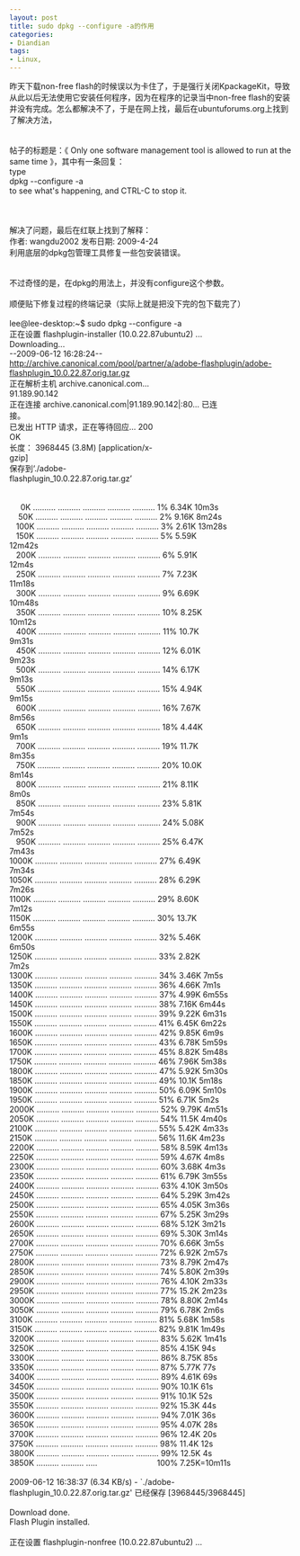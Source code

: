 ```yaml
---
layout: post
title: sudo dpkg --configure -a的作用
categories:
- Diandian
tags:
- Linux, 
---
```

昨天下载non-free flash的时候误以为卡住了，于是强行关闭KpackageKit，导致从此以后无法使用它安装任何程序，因为在程序的记录当中non-free flash的安装并没有完成。怎么都解决不了，于是在网上找，最后在ubuntuforums.org上找到了解决方法，
<br />
<br />
<br />帖子的标题是：《 Only one software management tool is allowed to run at the same time 》，其中有一条回复：
<br />type
<br /> dpkg --configure -a
<br /> to see what's happening, and CTRL-C to stop it.
<br />
<br />
<br />
<br />解决了问题，最后在红联上找到了解释：
<br />作者: wangdu2002 发布日期: 2009-4-24
<br />利用底层的dpkg包管理工具修复一些包安装错误。
<br />
<br />
<br />不过奇怪的是，在dpkg的用法上，并没有configure这个参数。
<br />
<br />顺便贴下修复过程的终端记录（实际上就是把没下完的包下载完了）
<br />
<br />lee@lee-desktop:~$ sudo dpkg --configure -a
<br />正在设置 flashplugin-installer (10.0.22.87ubuntu2) ...
<br />Downloading...&nbsp;&nbsp;&nbsp;&nbsp;&nbsp;&nbsp;&nbsp;&nbsp;&nbsp;&nbsp;&nbsp;&nbsp;&nbsp;&nbsp;&nbsp;&nbsp;&nbsp;&nbsp;&nbsp;&nbsp;&nbsp;&nbsp;&nbsp;&nbsp;&nbsp;&nbsp;&nbsp;&nbsp;&nbsp;&nbsp;&nbsp;&nbsp;&nbsp;&nbsp;&nbsp;&nbsp;&nbsp;&nbsp;&nbsp;
<br />--2009-06-12 16:28:24-- http://archive.canonical.com/pool/partner/a/adobe-flashplugin/adobe-flashplugin_10.0.22.87.orig.tar.gz
<br />正在解析主机 archive.canonical.com... 91.189.90.142&nbsp;&nbsp;&nbsp;&nbsp;&nbsp;&nbsp;&nbsp;&nbsp;&nbsp;&nbsp;&nbsp;&nbsp;&nbsp;&nbsp;&nbsp;&nbsp;&nbsp;&nbsp;&nbsp;&nbsp;&nbsp;&nbsp;&nbsp;&nbsp;&nbsp;&nbsp;&nbsp;&nbsp;&nbsp;&nbsp;&nbsp;&nbsp;&nbsp;&nbsp;&nbsp;&nbsp;&nbsp;&nbsp;&nbsp;&nbsp;&nbsp;&nbsp;&nbsp;&nbsp;&nbsp;&nbsp;&nbsp;&nbsp;&nbsp;&nbsp;&nbsp;&nbsp;&nbsp;&nbsp;&nbsp;&nbsp;&nbsp;&nbsp;&nbsp;&nbsp;&nbsp;&nbsp;&nbsp;&nbsp;&nbsp;&nbsp;&nbsp;&nbsp;&nbsp;&nbsp;&nbsp;&nbsp;&nbsp;&nbsp;&nbsp;
<br />正在连接 archive.canonical.com|91.189.90.142|:80... 已连接。&nbsp;&nbsp;&nbsp;&nbsp;&nbsp;&nbsp;&nbsp;&nbsp;&nbsp;&nbsp;&nbsp;&nbsp;&nbsp;&nbsp;&nbsp;&nbsp;&nbsp;&nbsp;&nbsp;&nbsp;&nbsp;&nbsp;&nbsp;&nbsp;&nbsp;&nbsp;&nbsp;&nbsp;&nbsp;&nbsp;&nbsp;&nbsp;&nbsp;&nbsp;&nbsp;&nbsp;&nbsp;&nbsp;&nbsp;&nbsp;&nbsp;&nbsp;&nbsp;&nbsp;&nbsp;&nbsp;&nbsp;&nbsp;&nbsp;&nbsp;&nbsp;&nbsp;&nbsp;&nbsp;&nbsp;&nbsp;&nbsp;&nbsp;&nbsp;&nbsp;&nbsp;&nbsp;&nbsp;&nbsp;&nbsp;&nbsp;
<br />已发出 HTTP 请求，正在等待回应... 200 OK&nbsp;&nbsp;&nbsp;&nbsp;&nbsp;&nbsp;&nbsp;&nbsp;&nbsp;&nbsp;&nbsp;&nbsp;&nbsp;&nbsp;&nbsp;&nbsp;&nbsp;&nbsp;&nbsp;&nbsp;&nbsp;&nbsp;&nbsp;&nbsp;&nbsp;&nbsp;&nbsp;&nbsp;&nbsp;&nbsp;&nbsp;&nbsp;&nbsp;&nbsp;&nbsp;&nbsp;&nbsp;&nbsp;&nbsp;&nbsp;&nbsp;&nbsp;&nbsp;&nbsp;&nbsp;&nbsp;&nbsp;&nbsp;&nbsp;&nbsp;&nbsp;&nbsp;&nbsp;&nbsp;&nbsp;&nbsp;&nbsp;&nbsp;&nbsp;&nbsp;&nbsp;&nbsp;&nbsp;&nbsp;&nbsp;&nbsp;&nbsp;&nbsp;&nbsp;&nbsp;&nbsp;&nbsp;&nbsp;&nbsp;&nbsp;&nbsp;&nbsp;&nbsp;&nbsp;&nbsp;&nbsp;&nbsp;&nbsp;&nbsp;&nbsp;&nbsp;
<br />长度： 3968445 (3.8M) [application/x-gzip]&nbsp;&nbsp;&nbsp;&nbsp;&nbsp;&nbsp;&nbsp;&nbsp;&nbsp;&nbsp;&nbsp;&nbsp;&nbsp;&nbsp;&nbsp;&nbsp;&nbsp;&nbsp;&nbsp;&nbsp;&nbsp;&nbsp;&nbsp;&nbsp;&nbsp;&nbsp;&nbsp;&nbsp;&nbsp;&nbsp;&nbsp;&nbsp;&nbsp;&nbsp;&nbsp;&nbsp;&nbsp;&nbsp;&nbsp;&nbsp;&nbsp;&nbsp;&nbsp;&nbsp;&nbsp;&nbsp;&nbsp;&nbsp;&nbsp;&nbsp;&nbsp;&nbsp;&nbsp;&nbsp;&nbsp;&nbsp;&nbsp;&nbsp;&nbsp;&nbsp;&nbsp;&nbsp;&nbsp;&nbsp;&nbsp;&nbsp;&nbsp;&nbsp;&nbsp;&nbsp;&nbsp;&nbsp;&nbsp;&nbsp;&nbsp;&nbsp;&nbsp;&nbsp;&nbsp;&nbsp;&nbsp;&nbsp;&nbsp;&nbsp;
<br />保存到‘./adobe-flashplugin_10.0.22.87.orig.tar.gz’&nbsp;&nbsp;&nbsp;&nbsp;&nbsp;&nbsp;&nbsp;&nbsp;&nbsp;&nbsp;&nbsp;&nbsp;&nbsp;&nbsp;&nbsp;&nbsp;&nbsp;&nbsp;&nbsp;&nbsp;&nbsp;&nbsp;&nbsp;&nbsp;&nbsp;&nbsp;&nbsp;&nbsp;&nbsp;&nbsp;&nbsp;&nbsp;&nbsp;&nbsp;&nbsp;&nbsp;&nbsp;&nbsp;&nbsp;&nbsp;&nbsp;&nbsp;&nbsp;&nbsp;&nbsp;&nbsp;&nbsp;&nbsp;&nbsp;&nbsp;&nbsp;&nbsp;&nbsp;&nbsp;&nbsp;&nbsp;&nbsp;&nbsp;&nbsp;&nbsp;&nbsp;&nbsp;&nbsp;&nbsp;&nbsp;&nbsp;&nbsp;&nbsp;&nbsp;&nbsp;&nbsp;&nbsp;&nbsp;&nbsp;&nbsp;&nbsp;
<br />
<br />&nbsp;&nbsp;&nbsp;&nbsp; 0K .......... .......... .......... .......... .......... 1% 6.34K 10m3s
<br />&nbsp;&nbsp;&nbsp; 50K .......... .......... .......... .......... .......... 2% 9.16K 8m24s
<br />&nbsp;&nbsp; 100K .......... .......... .......... .......... .......... 3% 2.61K 13m28s
<br />&nbsp;&nbsp; 150K .......... .......... .......... .......... .......... 5% 5.59K 12m42s&nbsp;&nbsp;&nbsp;&nbsp;&nbsp;&nbsp;&nbsp;&nbsp;&nbsp;&nbsp;&nbsp;&nbsp;&nbsp;&nbsp;&nbsp;&nbsp;&nbsp;&nbsp;&nbsp;&nbsp;&nbsp;&nbsp;&nbsp;&nbsp;&nbsp;&nbsp;&nbsp;&nbsp;&nbsp;&nbsp;&nbsp;&nbsp;&nbsp;&nbsp;&nbsp;&nbsp;&nbsp;&nbsp;&nbsp;&nbsp;&nbsp;&nbsp;&nbsp;&nbsp;&nbsp;&nbsp;&nbsp;&nbsp;&nbsp;&nbsp;&nbsp;&nbsp;&nbsp;&nbsp;&nbsp;&nbsp;&nbsp;&nbsp;&nbsp;&nbsp;&nbsp;&nbsp;&nbsp;&nbsp;&nbsp;&nbsp;&nbsp;&nbsp;&nbsp;&nbsp;&nbsp;&nbsp;&nbsp;&nbsp;&nbsp;&nbsp;&nbsp;&nbsp;&nbsp;&nbsp;&nbsp;&nbsp;&nbsp;
<br />&nbsp;&nbsp; 200K .......... .......... .......... .......... .......... 6% 5.91K 12m4s&nbsp;&nbsp;&nbsp;&nbsp;&nbsp;&nbsp;&nbsp;&nbsp;&nbsp;&nbsp;&nbsp;&nbsp;&nbsp;&nbsp;&nbsp;&nbsp;&nbsp;&nbsp;&nbsp;&nbsp;&nbsp;&nbsp;&nbsp;&nbsp;&nbsp;&nbsp;&nbsp;&nbsp;&nbsp;&nbsp;&nbsp;&nbsp;&nbsp;&nbsp;&nbsp;&nbsp;&nbsp;&nbsp;&nbsp;&nbsp;&nbsp;&nbsp;&nbsp;&nbsp;&nbsp;&nbsp;&nbsp;&nbsp;&nbsp;&nbsp;&nbsp;&nbsp;&nbsp;&nbsp;&nbsp;&nbsp;&nbsp;&nbsp;&nbsp;&nbsp;&nbsp;&nbsp;&nbsp;&nbsp;&nbsp;&nbsp;&nbsp;&nbsp;&nbsp;&nbsp;&nbsp;&nbsp;&nbsp;&nbsp;&nbsp;&nbsp;&nbsp;&nbsp;&nbsp;&nbsp;&nbsp;&nbsp;&nbsp;&nbsp;
<br />&nbsp;&nbsp; 250K .......... .......... .......... .......... .......... 7% 7.23K 11m18s&nbsp;&nbsp;&nbsp;&nbsp;&nbsp;&nbsp;&nbsp;&nbsp;&nbsp;&nbsp;&nbsp;&nbsp;&nbsp;&nbsp;&nbsp;&nbsp;&nbsp;&nbsp;&nbsp;&nbsp;&nbsp;&nbsp;&nbsp;&nbsp;&nbsp;&nbsp;&nbsp;&nbsp;&nbsp;&nbsp;&nbsp;&nbsp;&nbsp;&nbsp;&nbsp;&nbsp;&nbsp;&nbsp;&nbsp;&nbsp;&nbsp;&nbsp;&nbsp;&nbsp;&nbsp;&nbsp;&nbsp;&nbsp;&nbsp;&nbsp;&nbsp;&nbsp;&nbsp;&nbsp;&nbsp;&nbsp;&nbsp;&nbsp;&nbsp;&nbsp;&nbsp;&nbsp;&nbsp;&nbsp;&nbsp;&nbsp;&nbsp;&nbsp;&nbsp;&nbsp;&nbsp;&nbsp;&nbsp;&nbsp;&nbsp;&nbsp;&nbsp;&nbsp;&nbsp;&nbsp;&nbsp;&nbsp;&nbsp;
<br />&nbsp;&nbsp; 300K .......... .......... .......... .......... .......... 9% 6.69K 10m48s&nbsp;&nbsp;&nbsp;&nbsp;&nbsp;&nbsp;&nbsp;&nbsp;&nbsp;&nbsp;&nbsp;&nbsp;&nbsp;&nbsp;&nbsp;&nbsp;&nbsp;&nbsp;&nbsp;&nbsp;&nbsp;&nbsp;&nbsp;&nbsp;&nbsp;&nbsp;&nbsp;&nbsp;&nbsp;&nbsp;&nbsp;&nbsp;&nbsp;&nbsp;&nbsp;&nbsp;&nbsp;&nbsp;&nbsp;&nbsp;&nbsp;&nbsp;&nbsp;&nbsp;&nbsp;&nbsp;&nbsp;&nbsp;&nbsp;&nbsp;&nbsp;&nbsp;&nbsp;&nbsp;&nbsp;&nbsp;&nbsp;&nbsp;&nbsp;&nbsp;&nbsp;&nbsp;&nbsp;&nbsp;&nbsp;&nbsp;&nbsp;&nbsp;&nbsp;&nbsp;&nbsp;&nbsp;&nbsp;&nbsp;&nbsp;&nbsp;&nbsp;&nbsp;&nbsp;&nbsp;&nbsp;&nbsp;&nbsp;
<br />&nbsp;&nbsp; 350K .......... .......... .......... .......... .......... 10% 8.25K 10m12s&nbsp;&nbsp;&nbsp;&nbsp;&nbsp;&nbsp;&nbsp;&nbsp;&nbsp;&nbsp;&nbsp;&nbsp;&nbsp;&nbsp;&nbsp;&nbsp;&nbsp;&nbsp;&nbsp;&nbsp;&nbsp;&nbsp;&nbsp;&nbsp;&nbsp;&nbsp;&nbsp;&nbsp;&nbsp;&nbsp;&nbsp;&nbsp;&nbsp;&nbsp;&nbsp;&nbsp;&nbsp;&nbsp;&nbsp;&nbsp;&nbsp;&nbsp;&nbsp;&nbsp;&nbsp;&nbsp;&nbsp;&nbsp;&nbsp;&nbsp;&nbsp;&nbsp;&nbsp;&nbsp;&nbsp;&nbsp;&nbsp;&nbsp;&nbsp;&nbsp;&nbsp;&nbsp;&nbsp;&nbsp;&nbsp;&nbsp;&nbsp;&nbsp;&nbsp;&nbsp;&nbsp;&nbsp;&nbsp;&nbsp;&nbsp;&nbsp;&nbsp;&nbsp;&nbsp;&nbsp;&nbsp;&nbsp;&nbsp;
<br />&nbsp;&nbsp; 400K .......... .......... .......... .......... .......... 11% 10.7K 9m31s&nbsp;&nbsp;&nbsp;&nbsp;&nbsp;&nbsp;&nbsp;&nbsp;&nbsp;&nbsp;&nbsp;&nbsp;&nbsp;&nbsp;&nbsp;&nbsp;&nbsp;&nbsp;&nbsp;&nbsp;&nbsp;&nbsp;&nbsp;&nbsp;&nbsp;&nbsp;&nbsp;&nbsp;&nbsp;&nbsp;&nbsp;&nbsp;&nbsp;&nbsp;&nbsp;&nbsp;&nbsp;&nbsp;&nbsp;&nbsp;&nbsp;&nbsp;&nbsp;&nbsp;&nbsp;&nbsp;&nbsp;&nbsp;&nbsp;&nbsp;&nbsp;&nbsp;&nbsp;&nbsp;&nbsp;&nbsp;&nbsp;&nbsp;&nbsp;&nbsp;&nbsp;&nbsp;&nbsp;&nbsp;&nbsp;&nbsp;&nbsp;&nbsp;&nbsp;&nbsp;&nbsp;&nbsp;&nbsp;&nbsp;&nbsp;&nbsp;&nbsp;&nbsp;&nbsp;&nbsp;&nbsp;&nbsp;&nbsp;&nbsp;
<br />&nbsp;&nbsp; 450K .......... .......... .......... .......... .......... 12% 6.01K 9m23s&nbsp;&nbsp;&nbsp;&nbsp;&nbsp;&nbsp;&nbsp;&nbsp;&nbsp;&nbsp;&nbsp;&nbsp;&nbsp;&nbsp;&nbsp;&nbsp;&nbsp;&nbsp;&nbsp;&nbsp;&nbsp;&nbsp;&nbsp;&nbsp;&nbsp;&nbsp;&nbsp;&nbsp;&nbsp;&nbsp;&nbsp;&nbsp;&nbsp;&nbsp;&nbsp;&nbsp;&nbsp;&nbsp;&nbsp;&nbsp;&nbsp;&nbsp;&nbsp;&nbsp;&nbsp;&nbsp;&nbsp;&nbsp;&nbsp;&nbsp;&nbsp;&nbsp;&nbsp;&nbsp;&nbsp;&nbsp;&nbsp;&nbsp;&nbsp;&nbsp;&nbsp;&nbsp;&nbsp;&nbsp;&nbsp;&nbsp;&nbsp;&nbsp;&nbsp;&nbsp;&nbsp;&nbsp;&nbsp;&nbsp;&nbsp;&nbsp;&nbsp;&nbsp;&nbsp;&nbsp;&nbsp;&nbsp;&nbsp;&nbsp;
<br />&nbsp;&nbsp; 500K .......... .......... .......... .......... .......... 14% 6.17K 9m13s&nbsp;&nbsp;&nbsp;&nbsp;&nbsp;&nbsp;&nbsp;&nbsp;&nbsp;&nbsp;&nbsp;&nbsp;&nbsp;&nbsp;&nbsp;&nbsp;&nbsp;&nbsp;&nbsp;&nbsp;&nbsp;&nbsp;&nbsp;&nbsp;&nbsp;&nbsp;&nbsp;&nbsp;&nbsp;&nbsp;&nbsp;&nbsp;&nbsp;&nbsp;&nbsp;&nbsp;&nbsp;&nbsp;&nbsp;&nbsp;&nbsp;&nbsp;&nbsp;&nbsp;&nbsp;&nbsp;&nbsp;&nbsp;&nbsp;&nbsp;&nbsp;&nbsp;&nbsp;&nbsp;&nbsp;&nbsp;&nbsp;&nbsp;&nbsp;&nbsp;&nbsp;&nbsp;&nbsp;&nbsp;&nbsp;&nbsp;&nbsp;&nbsp;&nbsp;&nbsp;&nbsp;&nbsp;&nbsp;&nbsp;&nbsp;&nbsp;&nbsp;&nbsp;&nbsp;&nbsp;&nbsp;&nbsp;&nbsp;&nbsp;
<br />&nbsp;&nbsp; 550K .......... .......... .......... .......... .......... 15% 4.94K 9m15s&nbsp;&nbsp;&nbsp;&nbsp;&nbsp;&nbsp;&nbsp;&nbsp;&nbsp;&nbsp;&nbsp;&nbsp;&nbsp;&nbsp;&nbsp;&nbsp;&nbsp;&nbsp;&nbsp;&nbsp;&nbsp;&nbsp;&nbsp;&nbsp;&nbsp;&nbsp;&nbsp;&nbsp;&nbsp;&nbsp;&nbsp;&nbsp;&nbsp;&nbsp;&nbsp;&nbsp;&nbsp;&nbsp;&nbsp;&nbsp;&nbsp;&nbsp;&nbsp;&nbsp;&nbsp;&nbsp;&nbsp;&nbsp;&nbsp;&nbsp;&nbsp;&nbsp;&nbsp;&nbsp;&nbsp;&nbsp;&nbsp;&nbsp;&nbsp;&nbsp;&nbsp;&nbsp;&nbsp;&nbsp;&nbsp;&nbsp;&nbsp;&nbsp;&nbsp;&nbsp;&nbsp;&nbsp;&nbsp;&nbsp;&nbsp;&nbsp;&nbsp;&nbsp;&nbsp;&nbsp;&nbsp;&nbsp;&nbsp;&nbsp;
<br />&nbsp;&nbsp; 600K .......... .......... .......... .......... .......... 16% 7.67K 8m56s&nbsp;&nbsp;&nbsp;&nbsp;&nbsp;&nbsp;&nbsp;&nbsp;&nbsp;&nbsp;&nbsp;&nbsp;&nbsp;&nbsp;&nbsp;&nbsp;&nbsp;&nbsp;&nbsp;&nbsp;&nbsp;&nbsp;&nbsp;&nbsp;&nbsp;&nbsp;&nbsp;&nbsp;&nbsp;&nbsp;&nbsp;&nbsp;&nbsp;&nbsp;&nbsp;&nbsp;&nbsp;&nbsp;&nbsp;&nbsp;&nbsp;&nbsp;&nbsp;&nbsp;&nbsp;&nbsp;&nbsp;&nbsp;&nbsp;&nbsp;&nbsp;&nbsp;&nbsp;&nbsp;&nbsp;&nbsp;&nbsp;&nbsp;&nbsp;&nbsp;&nbsp;&nbsp;&nbsp;&nbsp;&nbsp;&nbsp;&nbsp;&nbsp;&nbsp;&nbsp;&nbsp;&nbsp;&nbsp;&nbsp;&nbsp;&nbsp;&nbsp;&nbsp;&nbsp;&nbsp;&nbsp;&nbsp;&nbsp;&nbsp;
<br />&nbsp;&nbsp; 650K .......... .......... .......... .......... .......... 18% 4.44K 9m1s&nbsp;&nbsp;&nbsp;&nbsp;&nbsp;&nbsp;&nbsp;&nbsp;&nbsp;&nbsp;&nbsp;&nbsp;&nbsp;&nbsp;&nbsp;&nbsp;&nbsp;&nbsp;&nbsp;&nbsp;&nbsp;&nbsp;&nbsp;&nbsp;&nbsp;&nbsp;&nbsp;&nbsp;&nbsp;&nbsp;&nbsp;&nbsp;&nbsp;&nbsp;&nbsp;&nbsp;&nbsp;&nbsp;&nbsp;&nbsp;&nbsp;&nbsp;&nbsp;&nbsp;&nbsp;&nbsp;&nbsp;&nbsp;&nbsp;&nbsp;&nbsp;&nbsp;&nbsp;&nbsp;&nbsp;&nbsp;&nbsp;&nbsp;&nbsp;&nbsp;&nbsp;&nbsp;&nbsp;&nbsp;&nbsp;&nbsp;&nbsp;&nbsp;&nbsp;&nbsp;&nbsp;&nbsp;&nbsp;&nbsp;&nbsp;&nbsp;&nbsp;&nbsp;&nbsp;&nbsp;&nbsp;&nbsp;&nbsp;&nbsp;&nbsp;
<br />&nbsp;&nbsp; 700K .......... .......... .......... .......... .......... 19% 11.7K 8m35s&nbsp;&nbsp;&nbsp;&nbsp;&nbsp;&nbsp;&nbsp;&nbsp;&nbsp;&nbsp;&nbsp;&nbsp;&nbsp;&nbsp;&nbsp;&nbsp;&nbsp;&nbsp;&nbsp;&nbsp;&nbsp;&nbsp;&nbsp;&nbsp;&nbsp;&nbsp;&nbsp;&nbsp;&nbsp;&nbsp;&nbsp;&nbsp;&nbsp;&nbsp;&nbsp;&nbsp;&nbsp;&nbsp;&nbsp;&nbsp;&nbsp;&nbsp;&nbsp;&nbsp;&nbsp;&nbsp;&nbsp;&nbsp;&nbsp;&nbsp;&nbsp;&nbsp;&nbsp;&nbsp;&nbsp;&nbsp;&nbsp;&nbsp;&nbsp;&nbsp;&nbsp;&nbsp;&nbsp;&nbsp;&nbsp;&nbsp;&nbsp;&nbsp;&nbsp;&nbsp;&nbsp;&nbsp;&nbsp;&nbsp;&nbsp;&nbsp;&nbsp;&nbsp;&nbsp;&nbsp;&nbsp;&nbsp;&nbsp;&nbsp;
<br />&nbsp;&nbsp; 750K .......... .......... .......... .......... .......... 20% 10.0K 8m14s&nbsp;&nbsp;&nbsp;&nbsp;&nbsp;&nbsp;&nbsp;&nbsp;&nbsp;&nbsp;&nbsp;&nbsp;&nbsp;&nbsp;&nbsp;&nbsp;&nbsp;&nbsp;&nbsp;&nbsp;&nbsp;&nbsp;&nbsp;&nbsp;&nbsp;&nbsp;&nbsp;&nbsp;&nbsp;&nbsp;&nbsp;&nbsp;&nbsp;&nbsp;&nbsp;&nbsp;&nbsp;&nbsp;&nbsp;&nbsp;&nbsp;&nbsp;&nbsp;&nbsp;&nbsp;&nbsp;&nbsp;&nbsp;&nbsp;&nbsp;&nbsp;&nbsp;&nbsp;&nbsp;&nbsp;&nbsp;&nbsp;&nbsp;&nbsp;&nbsp;&nbsp;&nbsp;&nbsp;&nbsp;&nbsp;&nbsp;&nbsp;&nbsp;&nbsp;&nbsp;&nbsp;&nbsp;&nbsp;&nbsp;&nbsp;&nbsp;&nbsp;&nbsp;&nbsp;&nbsp;&nbsp;&nbsp;&nbsp;&nbsp;
<br />&nbsp;&nbsp; 800K .......... .......... .......... .......... .......... 21% 8.11K 8m0s&nbsp;&nbsp;&nbsp;&nbsp;&nbsp;&nbsp;&nbsp;&nbsp;&nbsp;&nbsp;&nbsp;&nbsp;&nbsp;&nbsp;&nbsp;&nbsp;&nbsp;&nbsp;&nbsp;&nbsp;&nbsp;&nbsp;&nbsp;&nbsp;&nbsp;&nbsp;&nbsp;&nbsp;&nbsp;&nbsp;&nbsp;&nbsp;&nbsp;&nbsp;&nbsp;&nbsp;&nbsp;&nbsp;&nbsp;&nbsp;&nbsp;&nbsp;&nbsp;&nbsp;&nbsp;&nbsp;&nbsp;&nbsp;&nbsp;&nbsp;&nbsp;&nbsp;&nbsp;&nbsp;&nbsp;&nbsp;&nbsp;&nbsp;&nbsp;&nbsp;&nbsp;&nbsp;&nbsp;&nbsp;&nbsp;&nbsp;&nbsp;&nbsp;&nbsp;&nbsp;&nbsp;&nbsp;&nbsp;&nbsp;&nbsp;&nbsp;&nbsp;&nbsp;&nbsp;&nbsp;&nbsp;&nbsp;&nbsp;&nbsp;&nbsp;
<br />&nbsp;&nbsp; 850K .......... .......... .......... .......... .......... 23% 5.81K 7m54s&nbsp;&nbsp;&nbsp;&nbsp;&nbsp;&nbsp;&nbsp;&nbsp;&nbsp;&nbsp;&nbsp;&nbsp;&nbsp;&nbsp;&nbsp;&nbsp;&nbsp;&nbsp;&nbsp;&nbsp;&nbsp;&nbsp;&nbsp;&nbsp;&nbsp;&nbsp;&nbsp;&nbsp;&nbsp;&nbsp;&nbsp;&nbsp;&nbsp;&nbsp;&nbsp;&nbsp;&nbsp;&nbsp;&nbsp;&nbsp;&nbsp;&nbsp;&nbsp;&nbsp;&nbsp;&nbsp;&nbsp;&nbsp;&nbsp;&nbsp;&nbsp;&nbsp;&nbsp;&nbsp;&nbsp;&nbsp;&nbsp;&nbsp;&nbsp;&nbsp;&nbsp;&nbsp;&nbsp;&nbsp;&nbsp;&nbsp;&nbsp;&nbsp;&nbsp;&nbsp;&nbsp;&nbsp;&nbsp;&nbsp;&nbsp;&nbsp;&nbsp;&nbsp;&nbsp;&nbsp;&nbsp;&nbsp;&nbsp;&nbsp;
<br />&nbsp;&nbsp; 900K .......... .......... .......... .......... .......... 24% 5.08K 7m52s&nbsp;&nbsp;&nbsp;&nbsp;&nbsp;&nbsp;&nbsp;&nbsp;&nbsp;&nbsp;&nbsp;&nbsp;&nbsp;&nbsp;&nbsp;&nbsp;&nbsp;&nbsp;&nbsp;&nbsp;&nbsp;&nbsp;&nbsp;&nbsp;&nbsp;&nbsp;&nbsp;&nbsp;&nbsp;&nbsp;&nbsp;&nbsp;&nbsp;&nbsp;&nbsp;&nbsp;&nbsp;&nbsp;&nbsp;&nbsp;&nbsp;&nbsp;&nbsp;&nbsp;&nbsp;&nbsp;&nbsp;&nbsp;&nbsp;&nbsp;&nbsp;&nbsp;&nbsp;&nbsp;&nbsp;&nbsp;&nbsp;&nbsp;&nbsp;&nbsp;&nbsp;&nbsp;&nbsp;&nbsp;&nbsp;&nbsp;&nbsp;&nbsp;&nbsp;&nbsp;&nbsp;&nbsp;&nbsp;&nbsp;&nbsp;&nbsp;&nbsp;&nbsp;&nbsp;&nbsp;&nbsp;&nbsp;&nbsp;&nbsp;
<br />&nbsp;&nbsp; 950K .......... .......... .......... .......... .......... 25% 6.47K 7m43s&nbsp;&nbsp;&nbsp;&nbsp;&nbsp;&nbsp;&nbsp;&nbsp;&nbsp;&nbsp;&nbsp;&nbsp;&nbsp;&nbsp;&nbsp;&nbsp;&nbsp;&nbsp;&nbsp;&nbsp;&nbsp;&nbsp;&nbsp;&nbsp;&nbsp;&nbsp;&nbsp;&nbsp;&nbsp;&nbsp;&nbsp;&nbsp;&nbsp;&nbsp;&nbsp;&nbsp;&nbsp;&nbsp;&nbsp;&nbsp;&nbsp;&nbsp;&nbsp;&nbsp;&nbsp;&nbsp;&nbsp;&nbsp;&nbsp;&nbsp;&nbsp;&nbsp;&nbsp;&nbsp;&nbsp;&nbsp;&nbsp;&nbsp;&nbsp;&nbsp;&nbsp;&nbsp;&nbsp;&nbsp;&nbsp;&nbsp;&nbsp;&nbsp;&nbsp;&nbsp;&nbsp;&nbsp;&nbsp;&nbsp;&nbsp;&nbsp;&nbsp;&nbsp;&nbsp;&nbsp;&nbsp;&nbsp;&nbsp;&nbsp;
<br />1000K .......... .......... .......... .......... .......... 27% 6.49K 7m34s&nbsp;&nbsp;&nbsp;&nbsp;&nbsp;&nbsp;&nbsp;&nbsp;&nbsp;&nbsp;&nbsp;&nbsp;&nbsp;&nbsp;&nbsp;&nbsp;&nbsp;&nbsp;&nbsp;&nbsp;&nbsp;&nbsp;&nbsp;&nbsp;&nbsp;&nbsp;&nbsp;&nbsp;&nbsp;&nbsp;&nbsp;&nbsp;&nbsp;&nbsp;&nbsp;&nbsp;&nbsp;&nbsp;&nbsp;&nbsp;&nbsp;&nbsp;&nbsp;&nbsp;&nbsp;&nbsp;&nbsp;&nbsp;&nbsp;&nbsp;&nbsp;&nbsp;&nbsp;&nbsp;&nbsp;&nbsp;&nbsp;&nbsp;&nbsp;&nbsp;&nbsp;&nbsp;&nbsp;&nbsp;&nbsp;&nbsp;&nbsp;&nbsp;&nbsp;&nbsp;&nbsp;&nbsp;&nbsp;&nbsp;&nbsp;&nbsp;&nbsp;&nbsp;&nbsp;&nbsp;&nbsp;&nbsp;&nbsp;&nbsp;
<br />1050K .......... .......... .......... .......... .......... 28% 6.29K 7m26s&nbsp;&nbsp;&nbsp;&nbsp;&nbsp;&nbsp;&nbsp;&nbsp;&nbsp;&nbsp;&nbsp;&nbsp;&nbsp;&nbsp;&nbsp;&nbsp;&nbsp;&nbsp;&nbsp;&nbsp;&nbsp;&nbsp;&nbsp;&nbsp;&nbsp;&nbsp;&nbsp;&nbsp;&nbsp;&nbsp;&nbsp;&nbsp;&nbsp;&nbsp;&nbsp;&nbsp;&nbsp;&nbsp;&nbsp;&nbsp;&nbsp;&nbsp;&nbsp;&nbsp;&nbsp;&nbsp;&nbsp;&nbsp;&nbsp;&nbsp;&nbsp;&nbsp;&nbsp;&nbsp;&nbsp;&nbsp;&nbsp;&nbsp;&nbsp;&nbsp;&nbsp;&nbsp;&nbsp;&nbsp;&nbsp;&nbsp;&nbsp;&nbsp;&nbsp;&nbsp;&nbsp;&nbsp;&nbsp;&nbsp;&nbsp;&nbsp;&nbsp;&nbsp;&nbsp;&nbsp;&nbsp;&nbsp;&nbsp;&nbsp;
<br />1100K .......... .......... .......... .......... .......... 29% 8.60K 7m12s&nbsp;&nbsp;&nbsp;&nbsp;&nbsp;&nbsp;&nbsp;&nbsp;&nbsp;&nbsp;&nbsp;&nbsp;&nbsp;&nbsp;&nbsp;&nbsp;&nbsp;&nbsp;&nbsp;&nbsp;&nbsp;&nbsp;&nbsp;&nbsp;&nbsp;&nbsp;&nbsp;&nbsp;&nbsp;&nbsp;&nbsp;&nbsp;&nbsp;&nbsp;&nbsp;&nbsp;&nbsp;&nbsp;&nbsp;&nbsp;&nbsp;&nbsp;&nbsp;&nbsp;&nbsp;&nbsp;&nbsp;&nbsp;&nbsp;&nbsp;&nbsp;&nbsp;&nbsp;&nbsp;&nbsp;&nbsp;&nbsp;&nbsp;&nbsp;&nbsp;&nbsp;&nbsp;&nbsp;&nbsp;&nbsp;&nbsp;&nbsp;&nbsp;&nbsp;&nbsp;&nbsp;&nbsp;&nbsp;&nbsp;&nbsp;&nbsp;&nbsp;&nbsp;&nbsp;&nbsp;&nbsp;&nbsp;&nbsp;&nbsp;
<br />1150K .......... .......... .......... .......... .......... 30% 13.7K 6m55s&nbsp;&nbsp;&nbsp;&nbsp;&nbsp;&nbsp;&nbsp;&nbsp;&nbsp;&nbsp;&nbsp;&nbsp;&nbsp;&nbsp;&nbsp;&nbsp;&nbsp;&nbsp;&nbsp;&nbsp;&nbsp;&nbsp;&nbsp;&nbsp;&nbsp;&nbsp;&nbsp;&nbsp;&nbsp;&nbsp;&nbsp;&nbsp;&nbsp;&nbsp;&nbsp;&nbsp;&nbsp;&nbsp;&nbsp;&nbsp;&nbsp;&nbsp;&nbsp;&nbsp;&nbsp;&nbsp;&nbsp;&nbsp;&nbsp;&nbsp;&nbsp;&nbsp;&nbsp;&nbsp;&nbsp;&nbsp;&nbsp;&nbsp;&nbsp;&nbsp;&nbsp;&nbsp;&nbsp;&nbsp;&nbsp;&nbsp;&nbsp;&nbsp;&nbsp;&nbsp;&nbsp;&nbsp;&nbsp;&nbsp;&nbsp;&nbsp;&nbsp;&nbsp;&nbsp;&nbsp;&nbsp;&nbsp;&nbsp;&nbsp;
<br />1200K .......... .......... .......... .......... .......... 32% 5.46K 6m50s&nbsp;&nbsp;&nbsp;&nbsp;&nbsp;&nbsp;&nbsp;&nbsp;&nbsp;&nbsp;&nbsp;&nbsp;&nbsp;&nbsp;&nbsp;&nbsp;&nbsp;&nbsp;&nbsp;&nbsp;&nbsp;&nbsp;&nbsp;&nbsp;&nbsp;&nbsp;&nbsp;&nbsp;&nbsp;&nbsp;&nbsp;&nbsp;&nbsp;&nbsp;&nbsp;&nbsp;&nbsp;&nbsp;&nbsp;&nbsp;&nbsp;&nbsp;&nbsp;&nbsp;&nbsp;&nbsp;&nbsp;&nbsp;&nbsp;&nbsp;&nbsp;&nbsp;&nbsp;&nbsp;&nbsp;&nbsp;&nbsp;&nbsp;&nbsp;&nbsp;&nbsp;&nbsp;&nbsp;&nbsp;&nbsp;&nbsp;&nbsp;&nbsp;&nbsp;&nbsp;&nbsp;&nbsp;&nbsp;&nbsp;&nbsp;&nbsp;&nbsp;&nbsp;&nbsp;&nbsp;&nbsp;&nbsp;&nbsp;&nbsp;
<br />1250K .......... .......... .......... .......... .......... 33% 2.82K 7m2s&nbsp;&nbsp;&nbsp;&nbsp;&nbsp;&nbsp;&nbsp;&nbsp;&nbsp;&nbsp;&nbsp;&nbsp;&nbsp;&nbsp;&nbsp;&nbsp;&nbsp;&nbsp;&nbsp;&nbsp;&nbsp;&nbsp;&nbsp;&nbsp;&nbsp;&nbsp;&nbsp;&nbsp;&nbsp;&nbsp;&nbsp;&nbsp;&nbsp;&nbsp;&nbsp;&nbsp;&nbsp;&nbsp;&nbsp;&nbsp;&nbsp;&nbsp;&nbsp;&nbsp;&nbsp;&nbsp;&nbsp;&nbsp;&nbsp;&nbsp;&nbsp;&nbsp;&nbsp;&nbsp;&nbsp;&nbsp;&nbsp;&nbsp;&nbsp;&nbsp;&nbsp;&nbsp;&nbsp;&nbsp;&nbsp;&nbsp;&nbsp;&nbsp;&nbsp;&nbsp;&nbsp;&nbsp;&nbsp;&nbsp;&nbsp;&nbsp;&nbsp;&nbsp;&nbsp;&nbsp;&nbsp;&nbsp;&nbsp;&nbsp;&nbsp;
<br />1300K .......... .......... .......... .......... .......... 34% 3.46K 7m5s
<br />1350K .......... .......... .......... .......... .......... 36% 4.66K 7m1s
<br />1400K .......... .......... .......... .......... .......... 37% 4.99K 6m55s
<br />1450K .......... .......... .......... .......... .......... 38% 7.16K 6m44s
<br />1500K .......... .......... .......... .......... .......... 39% 9.22K 6m31s
<br />1550K .......... .......... .......... .......... .......... 41% 6.45K 6m22s
<br />1600K .......... .......... .......... .......... .......... 42% 9.85K 6m9s
<br />1650K .......... .......... .......... .......... .......... 43% 6.78K 5m59s
<br />1700K .......... .......... .......... .......... .......... 45% 8.82K 5m48s
<br />1750K .......... .......... .......... .......... .......... 46% 7.96K 5m38s
<br />1800K .......... .......... .......... .......... .......... 47% 5.92K 5m30s
<br />1850K .......... .......... .......... .......... .......... 49% 10.1K 5m18s
<br />1900K .......... .......... .......... .......... .......... 50% 6.09K 5m10s
<br />1950K .......... .......... .......... .......... .......... 51% 6.71K 5m2s
<br />2000K .......... .......... .......... .......... .......... 52% 9.79K 4m51s
<br />2050K .......... .......... .......... .......... .......... 54% 11.5K 4m40s
<br />2100K .......... .......... .......... .......... .......... 55% 5.42K 4m33s
<br />2150K .......... .......... .......... .......... .......... 56% 11.6K 4m23s
<br />2200K .......... .......... .......... .......... .......... 58% 8.59K 4m13s
<br />2250K .......... .......... .......... .......... .......... 59% 4.67K 4m8s
<br />2300K .......... .......... .......... .......... .......... 60% 3.68K 4m3s
<br />2350K .......... .......... .......... .......... .......... 61% 6.79K 3m55s
<br />2400K .......... .......... .......... .......... .......... 63% 4.10K 3m50s
<br />2450K .......... .......... .......... .......... .......... 64% 5.29K 3m42s
<br />2500K .......... .......... .......... .......... .......... 65% 4.05K 3m36s
<br />2550K .......... .......... .......... .......... .......... 67% 5.25K 3m29s
<br />2600K .......... .......... .......... .......... .......... 68% 5.12K 3m21s
<br />2650K .......... .......... .......... .......... .......... 69% 5.30K 3m14s
<br />2700K .......... .......... .......... .......... .......... 70% 6.66K 3m5s
<br />2750K .......... .......... .......... .......... .......... 72% 6.92K 2m57s
<br />2800K .......... .......... .......... .......... .......... 73% 8.79K 2m47s
<br />2850K .......... .......... .......... .......... .......... 74% 5.80K 2m39s
<br />2900K .......... .......... .......... .......... .......... 76% 4.10K 2m33s
<br />2950K .......... .......... .......... .......... .......... 77% 15.2K 2m23s
<br />3000K .......... .......... .......... .......... .......... 78% 8.80K 2m14s
<br />3050K .......... .......... .......... .......... .......... 79% 6.78K 2m6s
<br />3100K .......... .......... .......... .......... .......... 81% 5.68K 1m58s
<br />3150K .......... .......... .......... .......... .......... 82% 9.81K 1m49s
<br />3200K .......... .......... .......... .......... .......... 83% 5.62K 1m41s
<br />3250K .......... .......... .......... .......... .......... 85% 4.15K 94s
<br />3300K .......... .......... .......... .......... .......... 86% 8.75K 85s
<br />3350K .......... .......... .......... .......... .......... 87% 5.77K 77s
<br />3400K .......... .......... .......... .......... .......... 89% 4.61K 69s
<br />3450K .......... .......... .......... .......... .......... 90% 10.1K 61s
<br />3500K .......... .......... .......... .......... .......... 91% 10.1K 52s
<br />3550K .......... .......... .......... .......... .......... 92% 15.3K 44s
<br />3600K .......... .......... .......... .......... .......... 94% 7.01K 36s
<br />3650K .......... .......... .......... .......... .......... 95% 4.07K 28s
<br />3700K .......... .......... .......... .......... .......... 96% 12.4K 20s
<br />3750K .......... .......... .......... .......... .......... 98% 11.4K 12s
<br />3800K .......... .......... .......... .......... .......... 99% 12.5K 4s
<br />3850K .......... .......... .....&nbsp;&nbsp;&nbsp;&nbsp;&nbsp;&nbsp;&nbsp;&nbsp;&nbsp;&nbsp;&nbsp;&nbsp;&nbsp;&nbsp;&nbsp;&nbsp;&nbsp;&nbsp;&nbsp;&nbsp;&nbsp;&nbsp;&nbsp;&nbsp;&nbsp;&nbsp; 100% 7.25K=10m11s
<br />
<br />2009-06-12 16:38:37 (6.34 KB/s) - `./adobe-flashplugin_10.0.22.87.orig.tar.gz' 已经保存 [3968445/3968445]
<br />
<br />Download done.
<br />Flash Plugin installed.
<br />
<br />正在设置 flashplugin-nonfree (10.0.22.87ubuntu2) ...
